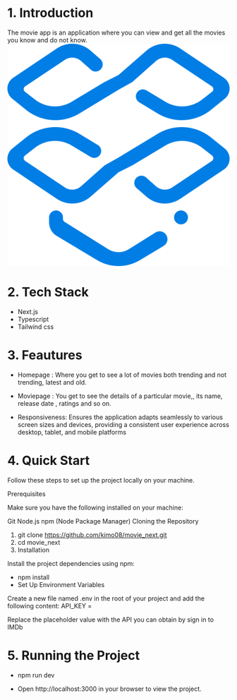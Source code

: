 # 1. Introduction

The movie app is an application where you can view and get all the movies you know and do not know.
![movie website](public/logon.svg)

# 2. Tech Stack

- Next.js
- Typescript
- Tailwind css

# 3. Feautures

- Homepage : Where you get to see a lot of movies both trending and not trending, latest and old.

- Moviepage : You get to see the details of a particular movie,, its name, release date , ratings and so on.

- Responsiveness: Ensures the application adapts seamlessly to various screen sizes and devices, providing a consistent user experience across desktop, tablet, and mobile platforms

# 4. Quick Start

Follow these steps to set up the project locally on your machine.

Prerequisites

Make sure you have the following installed on your machine:

Git
Node.js
npm (Node Package Manager)
Cloning the Repository

1. git clone https://github.com/kimo08/movie_next.git
2. cd movie_next
3. Installation

Install the project dependencies using npm:

- npm install
- Set Up Environment Variables

Create a new file named .env in the root of your project and add the following content:
API_KEY =

Replace the placeholder value with the API you can obtain by sign in to IMDb

# 5. Running the Project

- npm run dev

- Open http://localhost:3000 in your browser to view the project.
